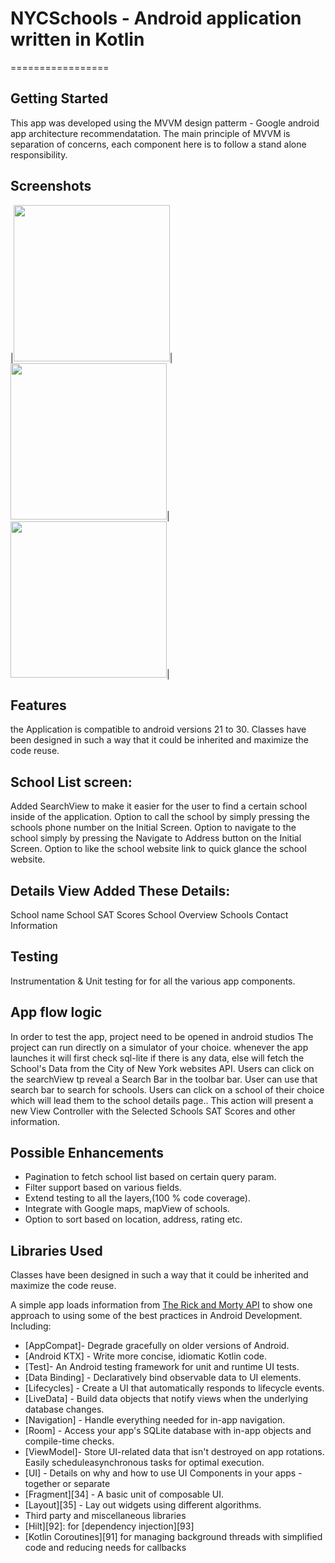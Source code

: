 # NYCSchools - Android application written in Kotlin
=================

Getting Started
---------------
This app was developed using the MVVM design patterm - Google android app architecture recommendatation.
The main principle of MVVM is separation of concerns, each component here is to follow a stand alone responsibility.

Screenshots
-----------
|<img src="screenshots/landingPage.jpg" width="250"/>|
<img src="screenshots/searchView.jpg" width="250"/>|
<img src="screenshots/screenshot3.jpg" width="250"/>|


Features
-----------
the Application is compatible to android versions 21 to 30.
Classes have been designed in such a way that it could be inherited and maximize the code reuse.

School List screen:
-----------
Added SearchView to make it easier for the user to find a certain school inside of the application.
Option to call the school by simply pressing the schools phone number on the Initial Screen.
Option to navigate to the school simply by pressing the Navigate to Address button on the Initial Screen.
Option to like the school website link to quick glance the school website.

Details View Added These Details:
-----------
School name
School SAT Scores
School Overview
Schools Contact Information

Testing
--------
Instrumentation & Unit testing for for all the various app components.

App flow logic
-----------
In order to test the app, project need to be opened in android studios
The project  can run directly on a simulator of your choice.
whenever the app launches it will first check sql-lite if there is any data, else will fetch the School's Data from the City of New York websites API.
Users can click on the searchView tp reveal a Search Bar in the toolbar bar.
User can use that search bar to search for schools.
Users can click on a school of their choice which will lead them to the school details page..
This action will present a new View Controller with the Selected Schools SAT Scores and other information.


Possible Enhancements
--------------

- Pagination to fetch school list based on certain query param.
- Filter support based on various fields.
- Extend testing to all the layers,(100 % code coverage).
- Integrate with Google maps, mapView of schools.
- Option to sort based on location, address, rating etc.



Libraries Used
--------------
Classes have been designed in such a way that it could be inherited and maximize the code reuse.

A simple app loads information from [The Rick and Morty API](https://data.cityofnewyork.us/resource/) to show one approach to using some of the best practices in Android Development.
Including:
  * [AppCompat]- Degrade gracefully on older versions of Android.
  * [Android KTX] - Write more concise, idiomatic Kotlin code.
  * [Test]- An Android testing framework for unit and runtime UI tests.
  * [Data Binding] - Declaratively bind observable data to UI elements.
  * [Lifecycles] - Create a UI that automatically responds to lifecycle events.
  * [LiveData] - Build data objects that notify views when the underlying database changes.
  * [Navigation] - Handle everything needed for in-app navigation.
  * [Room]  - Access your app's SQLite database with in-app objects and compile-time checks.
  * [ViewModel]- Store UI-related data that isn't destroyed on app rotations. Easily scheduleasynchronous tasks for optimal execution.
  * [UI] -  Details on why and how to use UI Components in your apps - together or separate
  * [Fragment][34] - A basic unit of composable UI.
  * [Layout][35] - Lay out widgets using different algorithms.
  * Third party and miscellaneous libraries
  * [Hilt][92]: for [dependency injection][93]
  * [Kotlin Coroutines][91] for managing background threads with simplified code and reducing needs for callbacks
